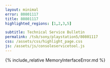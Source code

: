 ```yaml
---
layout: minimal
error: 80801117
title: 80801117
highlighted_regions: [1,2,3,5]

subtitle: Technical Service Bulletin
permalink: /tsb/sony/playstation5/80801117
css: /assets/css/highlight_page.css
js: /assets/js/consoleservicetool.js
---
```


{% include_relative MemoryInterfaceError.md %}
